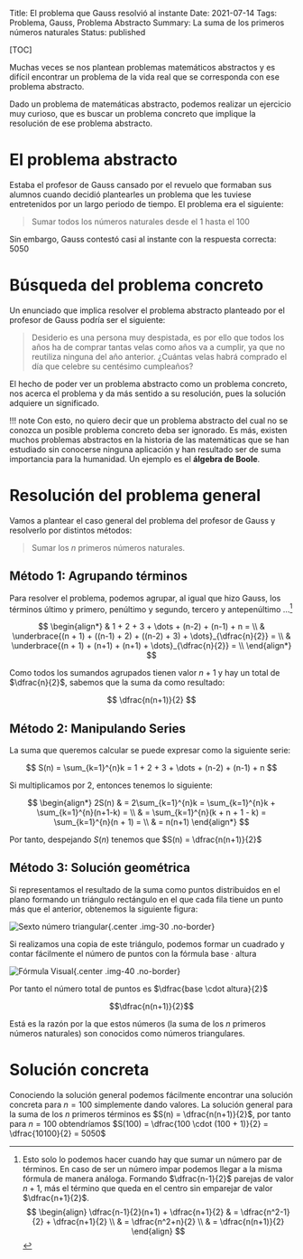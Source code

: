 Title: El problema que Gauss resolvió al instante
Date: 2021-07-14
Tags: Problema, Gauss, Problema Abstracto
Summary: La suma de los primeros números naturales
Status: published

[TOC]

Muchas veces se nos plantean problemas matemáticos abstractos y es difícil encontrar un problema de la vida real que se corresponda con ese problema abstracto.

Dado un problema de matemáticas abstracto, podemos realizar un ejercicio muy curioso, que es buscar un problema concreto que implique la resolución de ese problema abstracto.

El problema abstracto
=====================

Estaba el profesor de Gauss cansado por el revuelo que formaban sus alumnos cuando decidió plantearles un problema que les tuviese entretenidos por un largo periodo de tiempo. El problema era el siguiente:


>Sumar todos los números naturales desde el 1 hasta el 100

Sin embargo, Gauss contestó casi al instante con la respuesta correcta: $5050$

Búsqueda del problema concreto
==============================

Un enunciado que implica resolver el problema abstracto planteado por el profesor de Gauss podría ser el siguiente:


>Desiderio es una persona muy despistada, es por ello que todos los años ha de comprar tantas velas como años va a cumplir, ya que no reutiliza ninguna del año anterior. ¿Cuántas velas habrá comprado el día que celebre su centésimo cumpleaños?

El hecho de poder ver un problema abstracto como un problema concreto, nos acerca el problema y da más sentido a su resolución, pues la solución adquiere un significado.

!!! note
    Con esto, no quiero decir que un problema abstracto del cual no se conozca un posible problema concreto deba ser ignorado. Es más, existen muchos problemas abstractos en la historia de las matemáticas que se han estudiado sin conocerse ninguna aplicación y han resultado ser de suma importancia para la humanidad. Un ejemplo es el **álgebra de Boole**.

Resolución del problema general
===============================

Vamos a plantear el caso general del problema del profesor de Gauss y resolverlo por distintos métodos:

>Sumar los $n$ primeros números naturales.

Método 1: Agrupando términos
----------------------------

Para resolver el problema, podemos agrupar, al igual que hizo Gauss, los términos último y primero, penúltimo y segundo, tercero y antepenúltimo ...[^1]

[^1]: Esto solo lo podemos hacer cuando hay que sumar un número par de términos.
En caso de ser un número impar podemos llegar a la misma fórmula de manera análoga.
Formando $\dfrac{n-1}{2}$ parejas de valor $n+1$, más el término que queda en el centro sin emparejar de valor $\dfrac{n+1}{2}$.
$$
\begin{align}
    \dfrac{n-1}{2}(n+1) + \dfrac{n+1}{2} & = \dfrac{n^2-1}{2} + \dfrac{n+1}{2} \\
    & = \dfrac{n^2+n}{2} \\
    & = \dfrac{n(n+1)}{2}
\end{align}
$$


$$
\begin{align*}
& 1 + 2 + 3 + \dots + (n-2) + (n-1) + n =  \\
& \underbrace{(n + 1) + ((n-1) + 2) + ((n-2) + 3) + \dots}_{\dfrac{n}{2}} = \\
& \underbrace{(n + 1) + (n+1) + (n+1) + \dots}_{\dfrac{n}{2}} = \\
\end{align*}
$$

Como todos los sumandos agrupados tienen valor $n+1$ y hay un total de $\dfrac{n}{2}$, sabemos que la suma da como resultado:

$$
\dfrac{n(n+1)}{2}
$$

Método 2: Manipulando Series
----------------------------

La suma que queremos calcular se puede expresar como la siguiente serie:

$$
S(n) = \sum_{k=1}^{n}k = 1 + 2 + 3 + \dots + (n-2) + (n-1) + n
$$

Si multiplicamos por $2$, entonces tenemos lo siguiente:

$$
\begin{align*}
2S(n) & = 2\sum_{k=1}^{n}k = \sum_{k=1}^{n}k + \sum_{k=1}^{n}(n+1-k) = \\
& = \sum_{k=1}^{n}(k + n + 1 - k) = \sum_{k=1}^{n}(n + 1) = \\
& = n(n+1)
\end{align*}
$$

Por tanto, despejando $S(n)$ tenemos que $S(n) = \dfrac{n(n+1)}{2}$

Método 3: Solución geométrica
-----------------------------
Si representamos el resultado de la suma como puntos distribuidos en el plano formando un triángulo rectángulo en el que cada fila tiene un punto más que el anterior, obtenemos la siguiente figura:

![Sexto número triangular]({attach}images/numero_triangular_6.png){.center .img-30 .no-border}

Si realizamos una copia de este triángulo, podemos formar un cuadrado y contar fácilmente el número de puntos con la fórmula $\text{base} \cdot \text{altura}$

![Fórmula Visual]({attach}images/numero_triangular_rectangulo_6.png){.center .img-40 .no-border}

Por tanto el número total de puntos es $\dfrac{base \cdot altura}{2}$

$$\dfrac{n(n+1)}{2}$$

Está es la razón por la que estos números (la suma de los $n$ primeros números naturales) son conocidos como números triangulares.

Solución concreta
=================

Conociendo la solución general podemos fácilmente encontrar una solución concreta para $n=100$ simplemente dando valores.
La solución general para la suma de los $n$ primeros términos es $S(n) = \dfrac{n(n+1)}{2}$, por tanto para $n=100$ obtendríamos $S(100) = \dfrac{100 \cdot (100 + 1)}{2} = \dfrac{10100}{2} = 5050$